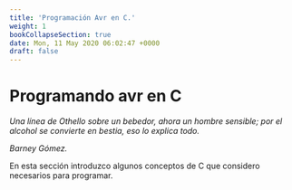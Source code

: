 ```yaml
---
title: 'Programación Avr en C.'
weight: 1
bookCollapseSection: true 
date: Mon, 11 May 2020 06:02:47 +0000
draft: false
---
```

# Programando avr en C

_Una línea de Othello sobre un bebedor, ahora un hombre sensible; por el alcohol se convierte en bestia, eso lo explica todo._  

_Barney Gómez._

En esta sección introduzco algunos conceptos de C que considero necesarios para 
programar.
